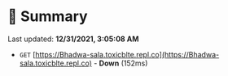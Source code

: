 # 📖 Summary
Last updated: **12/31/2021, 3:05:08 AM**

- `GET` [https://Bhadwa-sala.toxicblte.repl.co](https://Bhadwa-sala.toxicblte.repl.co) - **Down** (152ms)
